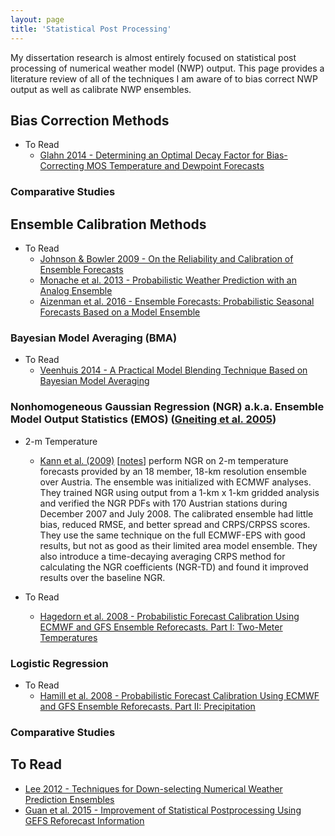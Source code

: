 ```yaml
---
layout: page
title: 'Statistical Post Processing'
---
```


My dissertation research is almost entirely focused on statistical post processing of numerical weather model (NWP) output. This page provides a literature review of all of the techniques I am aware of to bias correct NWP output as well as calibrate NWP ensembles.

## Bias Correction Methods

* To Read
    + [Glahn 2014 - Determining an Optimal Decay Factor for Bias-Correcting MOS Temperature and Dewpoint Forecasts](http://journals.ametsoc.org/doi/abs/10.1175/WAF-D-13-00123.1)

### Comparative Studies

## Ensemble Calibration Methods

* To Read
    + [Johnson & Bowler 2009 - On the Reliability and Calibration of Ensemble Forecasts](http://journals.ametsoc.org/doi/full/10.1175/2009MWR2715.1)
    + [Monache et al. 2013 - Probabilistic Weather Prediction with an Analog Ensemble](http://journals.ametsoc.org/doi/abs/10.1175/MWR-D-12-00281.1)
    + [Aizenman et al. 2016 - Ensemble Forecasts: Probabilistic Seasonal Forecasts Based on a Model Ensemble](http://www.mdpi.com/2225-1154/4/2/19)

### Bayesian Model Averaging (BMA)

* To Read
    + [Veenhuis 2014 - A Practical Model Blending Technique Based on Bayesian Model Averaging](https://ams.confex.com/ams/94Annual/webprogram/Paper231690.html)

### Nonhomogeneous Gaussian Regression (NGR) a.k.a. Ensemble Model Output Statistics (EMOS) ([Gneiting et al. 2005](http://journals.ametsoc.org/doi/full/10.1175/MWR2904.1))

* 2-m Temperature
    + [Kann et al. (2009)](http://journals.ametsoc.org/doi/abs/10.1175/2009MWR2793.1) [[notes](notes/kannetal2009.pdf)] perform NGR on 2-m temperature forecasts provided by an 18 member, 18-km resolution ensemble over Austria. The ensemble was initialized with ECMWF analyses. They trained NGR using output from a 1-km x 1-km gridded analysis and verified the NGR PDFs with 170 Austrian stations during December 2007 and July 2008. The calibrated ensemble had little bias, reduced RMSE, and better spread and CRPS/CRPSS scores. They use the same technique on the full ECMWF-EPS with good results, but not as good as their limited area model ensemble. They also introduce a time-decaying averaging CRPS method for calculating the NGR coefficients (NGR-TD) and found it improved results over the baseline NGR.

* To Read
    + [Hagedorn et al. 2008 - Probabilistic Forecast Calibration Using ECMWF and GFS Ensemble Reforecasts. Part I: Two-Meter Temperatures](http://journals.ametsoc.org/doi/10.1175/2007MWR2410.1)

### Logistic Regression

* To Read
    + [Hamill et al. 2008 - Probabilistic Forecast Calibration Using ECMWF and GFS Ensemble Reforecasts. Part II: Precipitation](http://journals.ametsoc.org/doi/full/10.1175/2007MWR2411.1)

### Comparative Studies

## To Read

* [Lee 2012 - Techniques for Down-selecting Numerical Weather Prediction Ensembles](https://etda.libraries.psu.edu/catalog/15236)
* [Guan et al. 2015 - Improvement of Statistical Postprocessing Using GEFS Reforecast Information](http://journals.ametsoc.org/doi/abs/10.1175/WAF-D-14-00126.1)
